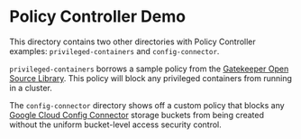 # Policy Controller Demo

This directory contains two other directories with Policy Controller examples: `privileged-containers` and `config-connector`.

`privileged-containers` borrows a sample policy from the [Gatekeeper Open Source Library](https://github.com/open-policy-agent/gatekeeper-library). This policy will block any privileged containers from running in a cluster.

The `config-connector` directory shows off a custom policy that blocks any [Google Cloud Config Connector](https://cloud.google.com/config-connector/docs/overview) storage buckets from being created without the uniform bucket-level access security control.